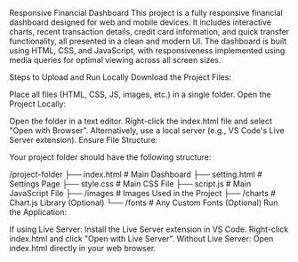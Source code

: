 Responsive Financial Dashboard
This project is a fully responsive financial dashboard designed for web and mobile devices. It includes interactive charts, recent transaction details, credit card information, and quick transfer functionality, all presented in a clean and modern UI. The dashboard is built using HTML, CSS, and JavaScript, with responsiveness implemented using media queries for optimal viewing across all screen sizes.

 Steps to Upload and Run Locally
Download the Project Files:

Place all files (HTML, CSS, JS, images, etc.) in a single folder.
Open the Project Locally:

Open the folder in a text editor.
Right-click the index.html file and select "Open with Browser".
Alternatively, use a local server (e.g., VS Code's Live Server extension).
Ensure File Structure:

Your project folder should have the following structure:

/project-folder
├── index.html       # Main Dashboard
├── setting.html     # Settings Page
├── style.css        # Main CSS File
├── script.js        # Main JavaScript File
├── /images          # Images Used in the Project
├── /charts          # Chart.js Library (Optional)
└── /fonts           # Any Custom Fonts (Optional)
Run the Application:

If using Live Server:
Install the Live Server extension in VS Code.
Right-click index.html and click "Open with Live Server".
Without Live Server:
Open index.html directly in your web browser.
